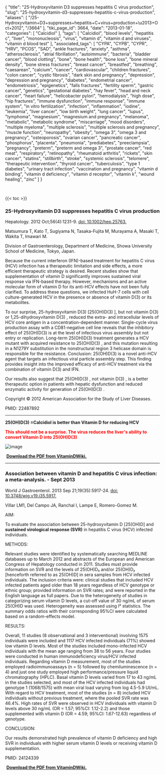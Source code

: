 {
    "title": "25-Hydroxyvitamin D3 suppresses hepatitis C virus production",
    "slug": "25-hydroxyvitamin-d3-suppresses-hepatitis-c-virus-production",
    "aliases": [
        "/25-Hydroxyvitamin+D3+suppresses+hepatitis+C+virus+production+\u2013+Oct+2012",
        "/3664"
    ],
    "tiki_page_id": 3664,
    "date": "2013-01-18",
    "categories": [
        "Calcidiol"
    ],
    "tags": [
        "Calcidiol",
        "blood levels",
        "hepatitis c",
        "liver",
        "mononucleosis",
        "virus",
        "vitamin d",
        "vitamin d and viruses",
        "vitamin d blood test"
    ],
    "associated_tags": [
        "CYPA",
        "CYPB",
        "CYPR",
        "HRV",
        "PCOS",
        "SAD",
        "ankle fractures",
        "anxiety",
        "asthma",
        "atherosclerosis",
        "atrial fibrillation",
        "autoimmune",
        "bacteria",
        "bladder cancer",
        "blood clotting",
        "bone",
        "bone health",
        "bone loss",
        "bone mineral density",
        "bone stress fractures",
        "breast cancer",
        "breastfed",
        "breathing",
        "caesarean",
        "calcium",
        "cancer",
        "cardiovascular",
        "children fractures",
        "colon cancer",
        "cystic fibrosis",
        "dark skin and pregnancy",
        "depression",
        "depression and pregnancy",
        "diabetes",
        "endometrial cancer",
        "endometriosis",
        "epigenetics",
        "falls fractures",
        "fertility sperm",
        "gastric cancer",
        "genetics",
        "gestational diabetes",
        "hay fever",
        "head and neck cancer",
        "heart failure",
        "helicobacter pylori",
        "hemodialysis",
        "high dose",
        "hip fractures",
        "immune dysfunction",
        "immune response",
        "immune system",
        "in vitro fertilization",
        "infection",
        "inflammation",
        "iodine",
        "leukemia",
        "liver cancer",
        "low birth weight",
        "lung cancer",
        "lupus",
        "lymphoma",
        "magnesium",
        "magnesium and pregnancy",
        "melanoma",
        "metabolic",
        "metabolic syndrome",
        "miscarriage",
        "mood disorders",
        "multiple myeloma",
        "multiple sclerosis",
        "multiple sclerosis and pregnancy",
        "muscle function",
        "neuropathy",
        "obesity",
        "omega 3",
        "omega 3 and pregnancy",
        "osteoporosis",
        "ovarian cancer",
        "pancreatic cancer",
        "phosphorus",
        "placenta",
        "pneumonia",
        "prediabetes",
        "preeclampsia",
        "pregnancy",
        "preterm",
        "preterm and omega 3",
        "prostate cancer",
        "red meat",
        "respiratory",
        "retinopathy",
        "rheumatoid arthritis",
        "rickets",
        "skin cancer",
        "statins",
        "stillbirth",
        "stroke",
        "systemic sclerosis",
        "telomere",
        "therapeutic intervention",
        "thyroid cancer",
        "tuberculosis",
        "type 1 diabetes",
        "urinary tract infection",
        "vaccination and pregnancy",
        "vitamin d binding",
        "vitamin d deficiency",
        "vitamin d receptor",
        "vitamin k",
        "wound healing",
        "zinc"
    ]
}


&nbsp;

{{< toc >}}

### 25-Hydroxyvitamin D3 suppresses hepatitis C virus production

Hepatology. 2012 Oct;56(4):1231-9. [doi: 10.1002/hep.25763.](https://doi.org/10.1002/hep.25763.)

Matsumura T, Kato T, Sugiyama N, Tasaka-Fujita M, Murayama A, Masaki T, Wakita T, Imawari M.

Division of Gastroenterology, Department of Medicine, Showa University School of Medicine, Tokyo, Japan.

Because the current interferon (IFN)-based treatment for hepatitis C virus (HCV) infection has a therapeutic limitation and side effects, a more efficient therapeutic strategy is desired. Recent studies show that supplementation of vitamin D significantly improves sustained viral response via IFN-based therapy. However, mechanisms and an active molecular form of vitamin D for its anti-HCV effects have not been fully clarified. To address these questions, we infected HuH-7 cells with cell culture-generated HCV in the presence or absence of vitamin D(3) or its metabolites. 

To our surprise, 25-hydroxyvitamin D(3) <span>[25(OH)D(3) ]</span>, but not vitamin D(3) or 1,25-dihydroxyvitamin D(3) , reduced the extra- and intracellular levels of HCV core antigen in a concentration-dependent manner. Single-cycle virus production assay with a CD81-negative cell line reveals that the inhibitory effect of 25(OH)D(3) is at the level of infectious virus assembly but not entry or replication. Long-term 25(OH)D(3) treatment generates a HCV mutant with acquired resistance to 25(OH)D(3) , and this mutation resulting in a N1279Y substitution in the nonstructural region 3 helicase domain is responsible for the resistance. Conclusion: 25(OH)D(3) is a novel anti-HCV agent that targets an infectious viral particle assembly step. This finding provides insight into the improved efficacy of anti-HCV treatment via the combination of vitamin D(3) and IFN. 

Our results also suggest that 25(OH)D(3) , not vitamin D(3) , is a better therapeutic option in patients with hepatic dysfunction and reduced enzymatic activity for generation of 25(OH)D(3) .

Copyright © 2012 American Association for the Study of Liver Diseases.

PMID:     22487892

---

 **25(OH)D(3) =Calcidiol is better than Vitamin D for reducing HCV** 

 **<span style="color:#F00;">This should not be a surprise. The virus reduces the liver's ability to convert Vitamin D into 25(OH)D(3)</span>** 

<img src="https://d378j1rmrlek7x.cloudfront.net/attachments/jpeg/hcv.jpg" alt="image">

 **<i class="fas fa-file-pdf" style="margin-right: 0.3em;"></i><a href="https://d378j1rmrlek7x.cloudfront.net/attachments/pdf/supress-hepatitis-c.pdf">Download the PDF from VitaminDWiki.</a>** 

---

### Association between vitamin D and hepatitis C virus infection: a meta-analysis. - Sept 2013

World J Gastroenterol. 2013 Sep 21;19(35):5917-24. [doi: 10.3748/wjg.v19.i35.5917.](https://doi.org/10.3748/wjg.v19.i35.5917.)

Villar LM1, Del Campo JA, Ranchal I, Lampe E, Romero-Gomez M.

AIM:

To evaluate the association between 25-hydroxyvitamin D <span>[25(OH)D]</span> and  **sustained virological response (SVR)**  in hepatitis C virus (HCV) infected individuals.

METHODS:

Relevant studies were identified by systematically searching MEDLINE databases up to March 2012 and abstracts of the European and American Congress of Hepatology conducted in 2011. Studies must provide information on SVR and the levels of 25(OH)D₃ and/or 25(OH)D₂ <span>[henceforth referred to as 25(OH)D]</span> in sera samples from HCV infected individuals. The inclusion criteria were: clinical studies that included HCV infected patients aged older than 18 years regardless of HCV genotype or ethnic group; provided information on SVR rates; and were reported in the English language as full papers. Due to the heterogeneity of studies in categorizing serum vitamin D levels, a cut-off value of 30 ng/mL of serum 25(OH)D was used. Heterogeneity was assessed using I² statistics. The summary odds ratios with their corresponding 95%CI were calculated based on a random-effects model.

RESULTS:

Overall, 11 studies (8 observational and 3 interventional) involving 1575 individuals were included and 1117 HCV infected individuals (71%) showed low vitamin D levels. Most of the studies included mono-infected HCV individuals with the mean age ranging from 38 to 56 years. Four studies were conducted in human immunodeficiency virus/HCV infected individuals. Regarding vitamin D measurement, most of the studies employed radioimmunoassays (n = 5) followed by chemiluminescence (n = 4) and just one study employed high performance/pressure liquid chromatography (HPLC). Basal vitamin D levels varied from 17 to 43 ng/mL in the studies selected, and most of the HCV infected individuals had genotype 1 (1068/1575) with mean viral load varying from log 4.5-5.9 UI/mL. With regard to HCV treatment, most of the studies (n = 8) included HCV individuals without previous treatment, where the pooled SVR rate was 46.4%. High rates of SVR were observed in HCV individuals with vitamin D levels above 30 ng/mL (OR = 1.57; 95%CI: 1.12-2.2) and those supplemented with vitamin D (OR = 4.59; 95%CI: 1.67-12.63) regardless of genotype.

CONCLUSION:

Our results demonstrated high prevalence of vitamin D deficiency and high SVR in individuals with higher serum vitamin D levels or receiving vitamin D supplementation.

PMID: 24124339

 **<i class="fas fa-file-pdf" style="margin-right: 0.3em;"></i><a href="https://d378j1rmrlek7x.cloudfront.net/attachments/pdf/association-between-vitamin-d-and-hepatitis.pdf">Download the PDF from VitaminDWiki.</a>**